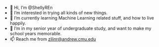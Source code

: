 - 👋 Hi, I’m @ShellyREn
- 👀 I’m interested in trying all kinds of new things.
- 🌱 I’m currently learning Machine Learning related stuff, and how to live happily.
- 💞️ I’m in my senior year of undergraduate study, and want to make my school years memorable.
- 📫 Reach me from zilinr@andrew.cmu.edu

<!---
ShellyREn/ShellyREn is a ✨ special ✨ repository because its `README.md` (this file) appears on your GitHub profile.
You can click the Preview link to take a look at your changes.
--->
